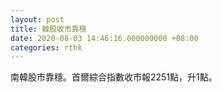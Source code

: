 ```yaml
---
layout: post
title: 韓股收市靠穩
date: 2020-08-03 14:46:16.000000000 +08:00
categories: rthk
---
```


南韓股市靠穩。首爾綜合指數收市報2251點，升1點。
